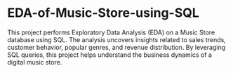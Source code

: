 # EDA-of-Music-Store-using-SQL
This project performs Exploratory Data Analysis (EDA) on a Music Store database using SQL. The analysis uncovers insights related to sales trends, customer behavior, popular genres, and revenue distribution. By leveraging SQL queries, this project helps understand the business dynamics of a digital music store.
